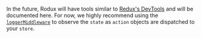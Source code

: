 In the future, Rodux will have tools similar to [Redux's DevTools](https://github.com/gaearon/redux-devtools) and will be documented here. For now, we highly recommend using the [`loggerMiddleware`](api-reference.md#roduxloggermiddleware) to observe the `state` as `action` objects are dispatched to your `store`.